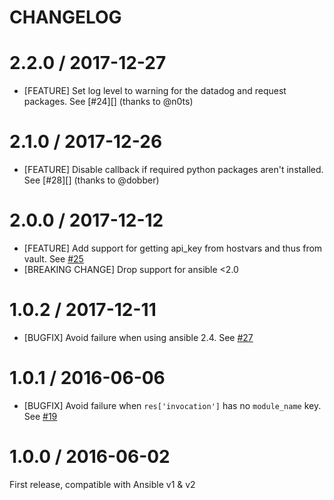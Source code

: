 CHANGELOG
=========

# 2.2.0 / 2017-12-27
- [FEATURE] Set log level to warning for the datadog and request packages. See [#24][] (thanks to @n0ts)

# 2.1.0 / 2017-12-26
- [FEATURE] Disable callback if required python packages aren't installed. See [#28][] (thanks to @dobber)

# 2.0.0 / 2017-12-12
- [FEATURE] Add support for getting api_key from hostvars and thus from vault. See [#25][]
- [BREAKING CHANGE] Drop support for ansible <2.0

# 1.0.2 / 2017-12-11
* [BUGFIX] Avoid failure when using ansible 2.4. See [#27][]

# 1.0.1 / 2016-06-06
* [BUGFIX] Avoid failure when `res['invocation']` has no `module_name` key. See [#19][]

# 1.0.0 / 2016-06-02
First release, compatible with Ansible v1 & v2

<!--- The following link definition list is generated by PimpMyChangelog --->
[#25]: https://github.com/DataDog/ansible-datadog-callback/issues/25
[#27]: https://github.com/DataDog/ansible-datadog-callback/issues/27
[#19]: https://github.com/DataDog/ansible-datadog-callback/issues/19
